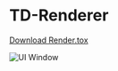 # TD-Renderer

<a id="raw-url" href="https://github.com/juninjune/TD-Renderer/blob/main/Render.tox" download="download">Download Render.tox</a>

 ![UI Window](https://raw.github.com/juninjune/TD-Renderer/main/resources/README.png)
